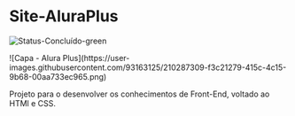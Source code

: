 # Site-AluraPlus
![Status-Concluído-green](https://user-images.githubusercontent.com/93163125/210287743-09caa864-8da5-449e-b864-deb864513652.svg)
</p>
![Capa - Alura Plus](https://user-images.githubusercontent.com/93163125/210287309-f3c21279-415c-4c15-9b68-00aa733ec965.png)
<p align="center">


Projeto para o desenvolver os conhecimentos de Front-End, voltado ao HTMl e CSS. 
